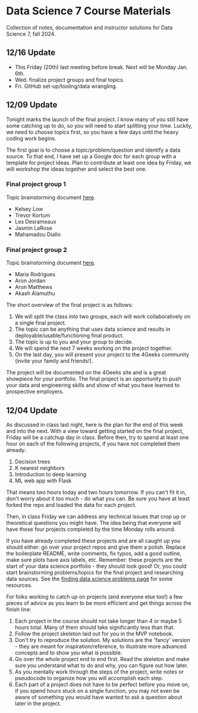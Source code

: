 # Data Science 7 Course Materials

Collection of notes, documentation and instructor solutions for Data Science 7, fall 2024.

## 12/16 Update

- This Friday (20th) last meeting before break. Next will be Monday Jan. 6th.
- Wed. finalize project groups and final topics.
- Fri. GitHub set-up/tooling/data wrangling.

## 12/09 Update

Tonight marks the launch of the final project. I know many of you still have some catching up to do, so you will need to start splitting your time. Luckily, we need to choose topics first, so you have a few days until the heavy coding work begins.

The first goal is to choose a topic/problem/question and identify a data source. To that end, I have set up a Google doc for each group with a template for project ideas. Plan to contribute at least one idea by Friday, we will workshop the ideas together and select the best one.

### Final project group 1

Topic brainstorming document [here](https://docs.google.com/document/d/1aZvJyrSN9MTIANx9X-_BD4qjc__Q19_s16uzxp3tHJA/edit?usp=sharing).

- Kelsey Low
- Trevor Kortum
- Les Desrameaux
- Jasmin LaRose
- Mahamadou Diallo

### Final project group 2

Topic brainstorming document [here](https://docs.google.com/document/d/1kFNVrP7kYwRdjAz4zSRzsfznck_jjQN8nLduA2WyeBM/edit?usp=sharing).

- Maria Rodrigues
- Aron Jordan
- Aron Matthews
- Akash Alamuthu

The short overview of the final project is as follows:

1. We will split the class into two groups, each will work collaboratively on a single final project.
2. The topic can be anything that uses data science and results in deployable/usable/functioning final product.
3. The topic is up to you and your group to decide.
4. We will spend the next 7 weeks working on the project together.
5. On the last day, you will present your project to the 4Geeks community (invite your family and friends!).

The project will be documented on the 4Geeks site and is a great showpiece for your portfolio. The final project is an opportunity to push your data and engineering skills and show of what you have learned to prospective employers.

## 12/04 Update

As discussed in class last night, here is the plan for the end of this week and into the next. With a view toward getting started on the final project, Friday will be a catchup day in class. Before then, try to spend at least one hour on each of the following projects, if you have not completed them already:

1. Decision trees
2. K nearest neighbors
3. Introduction to deep learning
4. ML web app with Flask

That means two hours today and two hours tomorrow. If you can't fit it in, don't worry about it too much - do what you can. Be sure you have at least forked the repo and loaded the data for each project.

Then, in class Friday we can address any technical issues that crop up or theoretical questions you might have. The idea being that everyone will have these four projects completed by the time Monday rolls around.

If you have already completed these projects and are all caught up you should either: go over your project repos and give them a polish. Replace the boilerplate README, write comments, fix typos, add a good outline, make sure plots have axis labels, etc. Remember: these projects are the start of your data science portfolio - they should look good! Or, you could start brainstorming problems/topics for the final project and researching data sources. See the [finding data science problems page](https://github.com/4GeeksAcademy/gperdrizet-ds7-materials/blob/main/how_to/find_data_science_problems.md) for some resources.

For folks working to catch up on projects (and everyone else too!) a few pieces of advice as you learn to be more efficient and get things across the finish line:

1. Each project in the course should not take longer than 4 or maybe 5 hours total. Many of them should take significantly less than that.
2. Follow the project skeleton laid out for you in the MVP notebook.
3. Don't try to reproduce the solution. My solutions are the 'fancy' version - they are meant for inspiration/reference, to illustrate more advanced concepts and to show you what is possible.
4. Go over the whole project end to end first. Read the skeleton and make sure you understand what to do and why, you can figure out how later.
5. As you mentally work through the steps of the project, write notes or pseudocode to organize how you will accomplish each step.
6. Each part of a project does not have to be perfect before you move on, if you spend hours stuck on a single function, you may not even be aware of something you would have wanted to ask a question about later in the project.

